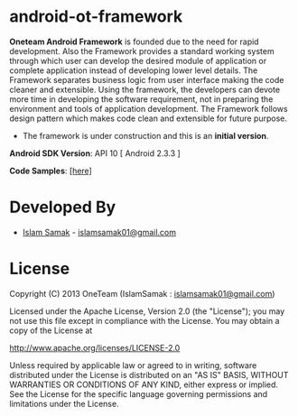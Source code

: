 android-ot-framework
====================

__Oneteam Android Framework__ is founded due to the need for rapid development. Also the Framework
provides a standard working system through which user can develop the desired module of
application or complete application instead of developing lower level details. The Framework
separates business logic from user interface making the code cleaner and extensible. Using the
framework, the developers can devote more time in developing the software requirement, not in
preparing the environment and tools of application development. The Framework follows design
pattern which makes code clean and extensible for future purpose.

 - The framework is under construction and this is an __initial version__.

__Android SDK Version__: API 10 [ Android 2.3.3 ]

__Code Samples__: [[here]](https://github.com/islamsamak/aqarmap-sample)

Developed By
============

* [Islam Samak](https://eg.linkedin.com/pub/islam-samak/48/20b/19a/) - <islamsamak01@gmail.com>

License
=======

  Copyright (C) 2013 OneTeam (IslamSamak : islamsamak01@gmail.com)
 
  Licensed under the Apache License, Version 2.0 (the "License");
  you may not use this file except in compliance with the License.
  You may obtain a copy of the License at
 
   http://www.apache.org/licenses/LICENSE-2.0
 
  Unless required by applicable law or agreed to in writing, software
  distributed under the License is distributed on an "AS IS" BASIS,
  WITHOUT WARRANTIES OR CONDITIONS OF ANY KIND, either express or implied.
  See the License for the specific language governing permissions and
  limitations under the License.

